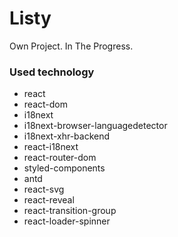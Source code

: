 # Listy
Own Project. In The Progress.

### Used technology
* react
* react-dom
* i18next
* i18next-browser-languagedetector
* i18next-xhr-backend
* react-i18next
* react-router-dom
* styled-components
* antd
* react-svg
* react-reveal
* react-transition-group
* react-loader-spinner
